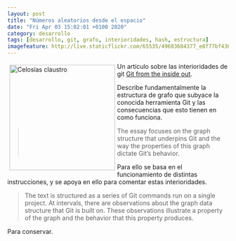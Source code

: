```yaml
--- 
layout: post
title: "Números aleatorios desde el espacio"
date: "Fri Apr 03 15:02:01 +0100 2020"
category: desarrollo
tags: [desarrollo, git, grafo, interioridades, hash, estructura]
imagefeature: http://live.staticflickr.com/65535/49683684377_e8f77bf436.jpg
---
```


<a href="https://www.flickr.com/photos/fernand0/49683684377/in/dateposted/" title="Celosías claustro "><img src="http://live.staticflickr.com/65535/49683684377_e8f77bf436.jpg" alt="Celosías claustro " width="240" style="float:left; margin:5px"></a>
Un artículo sobre las interioridades de git [Git from the inside out](https://codewords.recurse.com/issues/two/git-from-the-inside-out).

Describe fundamentalmente la estructura de grafo que subyace la conocida herramienta Git y las consecuencias que esto tienen en como funciona.

> The essay focuses on the graph structure that underpins Git and the way the properties of this graph dictate Git’s behavior.

Para ello se basa en el funcionamiento de distintas instrucciones, y se apoya en ello para comentar estas interioridades.

> The text is structured as a series of Git commands run on a single project. At intervals, there are observations about the graph data structure that Git is built on. These observations illustrate a property of the graph and the behavior that this property produces.

Para conservar.
